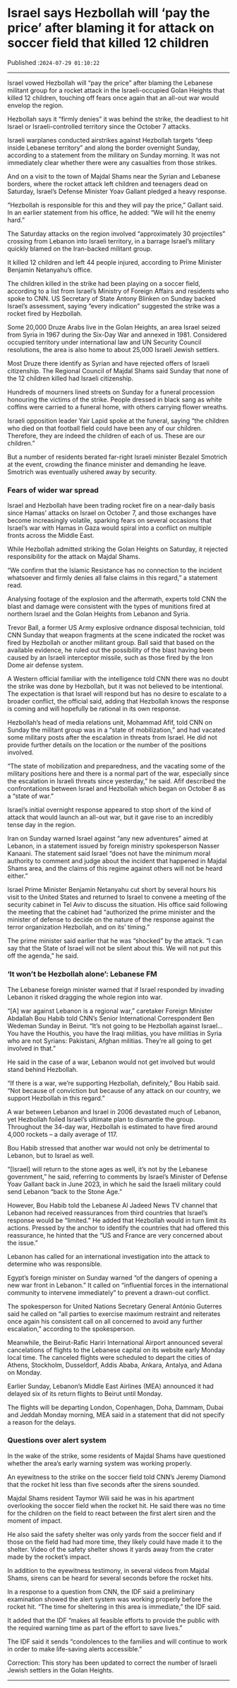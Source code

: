 # Israel says Hezbollah will ‘pay the price’ after blaming it for attack on soccer field that killed 12 children

Published :`2024-07-29 01:10:22`

---

Israel vowed Hezbollah will “pay the price” after blaming the Lebanese militant group for a rocket attack in the Israeli-occupied Golan Heights that killed 12 children, touching off fears once again that an all-out war would envelop the region.

Hezbollah says it “firmly denies” it was behind the strike, the deadliest to hit Israel or Israeli-controlled territory since the October 7 attacks.

Israeli warplanes conducted airstrikes against Hezbollah targets “deep inside Lebanese territory” and along the border overnight Sunday, according to a statement from the military on Sunday morning. It was not immediately clear whether there were any casualties from those strikes.

And on a visit to the town of Majdal Shams near the Syrian and Lebanese borders, where the rocket attack left children and teenagers dead on Saturday, Israel’s Defense Minister Yoav Gallant pledged a heavy response.

“Hezbollah is responsible for this and they will pay the price,” Gallant said. In an earlier statement from his office, he added: “We will hit the enemy hard.”

The Saturday attacks on the region involved “approximately 30 projectiles” crossing from Lebanon into Israeli territory, in a barrage Israel’s military quickly blamed on the Iran-backed militant group.

It killed 12 children and left 44 people injured, according to Prime Minister Benjamin Netanyahu’s office.

The children killed in the strike had been playing on a soccer field, according to a list from Israel’s Ministry of Foreign Affairs and residents who spoke to CNN. US Secretary of State Antony Blinken on Sunday backed Israel’s assessment, saying “every indication” suggested the strike was a rocket fired by Hezbollah.

Some 20,000 Druze Arabs live in the Golan Heights, an area Israel seized from Syria in 1967 during the Six-Day War and annexed in 1981. Considered occupied territory under international law and UN Security Council resolutions, the area is also home to about 25,000 Israeli Jewish settlers.

Most Druze there identify as Syrian and have rejected offers of Israeli citizenship. The Regional Council of Majdal Shams said Sunday that none of the 12 children killed had Israeli citizenship.

Hundreds of mourners lined streets on Sunday for a funeral procession honouring the victims of the strike. People dressed in black sang as white coffins were carried to a funeral home, with others carrying flower wreaths.

Israeli opposition leader Yair Lapid spoke at the funeral, saying “the children who died on that football field could have been any of our children. Therefore, they are indeed the children of each of us. These are our children.”

But a number of residents berated far-right Israeli minister Bezalel Smotrich at the event, crowding the finance minister and demanding he leave. Smotrich was eventually ushered away by security.

### Fears of wider war spread

Israel and Hezbollah have been trading rocket fire on a near-daily basis since Hamas’ attacks on Israel on October 7, and those exchanges have become increasingly volatile, sparking fears on several occasions that Israel’s war with Hamas in Gaza would spiral into a conflict on multiple fronts across the Middle East.

While Hezbollah admitted striking the Golan Heights on Saturday, it rejected responsibility for the attack on Majdal Shams.

“We confirm that the Islamic Resistance has no connection to the incident whatsoever and firmly denies all false claims in this regard,” a statement read.

Analysing footage of the explosion and the aftermath, experts told CNN the blast and damage were consistent with the types of munitions fired at northern Israel and the Golan Heights from Lebanon and Syria.

Trevor Ball, a former US Army explosive ordnance disposal technician, told CNN Sunday that weapon fragments at the scene indicated the rocket was fired by Hezbollah or another militant group. Ball said that based on the available evidence, he ruled out the possibility of the blast having been caused by an Israeli interceptor missile, such as those fired by the Iron Dome air defense system.

A Western official familiar with the intelligence told CNN there was no doubt the strike was done by Hezbollah, but it was not believed to be intentional. The expectation is that Israel will respond but has no desire to escalate to a broader conflict, the official said, adding that Hezbollah knows the response is coming and will hopefully be rational in its own response.

Hezbollah’s head of media relations unit, Mohammad Afif, told CNN on Sunday the militant group was in a “state of mobilization,” and had vacated some military posts after the escalation in threats from Israel. He did not provide further details on the location or the number of the positions involved.

“The state of mobilization and preparedness, and the vacating some of the military positions here and there is a normal part of the war, especially since the escalation in Israeli threats since yesterday,” he said. Afif described the confrontations between Israel and Hezbollah which began on October 8 as a “state of war.”

Israel’s initial overnight response appeared to stop short of the kind of attack that would launch an all-out war, but it gave rise to an incredibly tense day in the region.

Iran on Sunday warned Israel against “any new adventures” aimed at Lebanon, in a statement issued by foreign ministry spokesperson Nasser Kanaani. The statement said Israel “does not have the minimum moral authority to comment and judge about the incident that happened in Majdal Shams area, and the claims of this regime against others will not be heard either.”

Israel Prime Minister Benjamin Netanyahu cut short by several hours his visit to the United States and returned to Israel to convene a meeting of the security cabinet in Tel Aviv to discuss the situation. His office said following the meeting that the cabinet had “authorized the prime minister and the minister of defense to decide on the nature of the response against the terror organization Hezbollah, and on its’ timing.”

The prime minister said earlier that he was “shocked” by the attack. “I can say that the State of Israel will not be silent about this. We will not put this off the agenda,” he said.

### ‘It won’t be Hezbollah alone’: Lebanese FM

The Lebanese foreign minister warned that if Israel responded by invading Lebanon it risked dragging the whole region into war.

“[A] war against Lebanon is a regional war,” caretaker Foreign Minister Abdallah Bou Habib told CNN’s Senior International Correspondent Ben Wedeman Sunday in Beirut. “It’s not going to be Hezbollah against Israel…You have the Houthis, you have the Iraqi militias, you have militias in Syria who are not Syrians: Pakistani, Afghan militias. They’re all going to get involved in that.”

He said in the case of a war, Lebanon would not get involved but would stand behind Hezbollah.

“If there is a war, we’re supporting Hezbollah, definitely,” Bou Habib said. “Not because of conviction but because of any attack on our country, we support Hezbollah in this regard.”

A war between Lebanon and Israel in 2006 devastated much of Lebanon, yet Hezbollah foiled Israel’s ultimate plan to dismantle the group. Throughout the 34-day war, Hezbollah is estimated to have fired around 4,000 rockets – a daily average of 117.

Bou Habib stressed that another war would not only be detrimental to Lebanon, but to Israel as well.

“[Israel] will return to the stone ages as well, it’s not by the Lebanese government,” he said, referring to comments by Israel’s Minister of Defense Yoav Gallant back in June 2023, in which he said the Israeli military could send Lebanon “back to the Stone Age.”

However, Bou Habib told the Lebanese Al Jadeed News TV channel that Lebanon had received reassurances from third countries that Israel’s response would be “limited.” He added that Hezbollah would in turn limit its actions. Pressed by the anchor to identify the countries that had offered this reassurance, he hinted that the “US and France are very concerned about the issue.”

Lebanon has called for an international investigation into the attack to determine who was responsible.

Egypt’s foreign minister on Sunday warned “of the dangers of opening a new war front in Lebanon.” It called on “influential forces in the international community to intervene immediately” to prevent a drawn-out conflict.

The spokesperson for United Nations Secretary General António Guterres said he called on “all parties to exercise maximum restraint and reiterates once again his consistent call on all concerned to avoid any further escalation,” according to the spokesperson.

Meanwhile, the Beirut-Rafic Hariri International Airport announced several cancelations of flights to the Lebanese capital on its website early Monday local time. The canceled flights were scheduled to depart the cities of Athens, Stockholm, Dusseldorf, Addis Ababa, Ankara, Antalya, and Adana on Monday.

Earlier Sunday, Lebanon’s Middle East Airlines (MEA) announced it had delayed six of its return flights to Beirut until Monday.

The flights will be departing London, Copenhagen, Doha, Dammam, Dubai and Jeddah Monday morning, MEA said in a statement that did not specify a reason for the delays.

### Questions over alert system

In the wake of the strike, some residents of Majdal Shams have questioned whether the area’s early warning system was working properly.

An eyewitness to the strike on the soccer field told CNN’s Jeremy Diamond that the rocket hit less than five seconds after the sirens sounded.

Majdal Shams resident Taymor Wili said he was in his apartment overlooking the soccer field when the rocket hit. He said there was no time for the children on the field to react between the first alert siren and the moment of impact.

He also said the safety shelter was only yards from the soccer field and if those on the field had had more time, they likely could have made it to the shelter. Video of the safety shelter shows it yards away from the crater made by the rocket’s impact.

In addition to the eyewitness testimony, in several videos from Majdal Shams, sirens can  be heard for several seconds before the rocket hits.

In a response to a question from CNN, the IDF said a preliminary examination showed the alert system was working properly before the rocket hit. “The time for sheltering in this area is immediate,” the IDF said.

It added that the IDF “makes all feasible efforts to provide the public with the required warning time as part of the effort to save lives.”

The IDF said it sends “condolences to the families and will continue to work in order to make life-saving alerts accessible.”

Correction: This story has been updated to correct the number of Israeli Jewish settlers in the Golan Heights.

---

